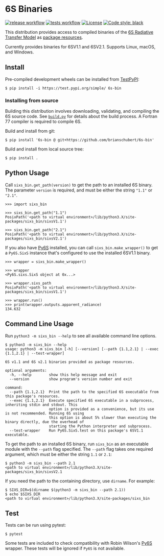 # 6S Binaries

[![release workflow](https://github.com/brianschubert/6s-bin/actions/workflows/release.yaml/badge.svg?event=push)](https://github.com/brianschubert/6s-bin/actions/workflows/release.yaml)
[![tests workflow](https://github.com/brianschubert/6s-bin/actions/workflows/test.yaml/badge.svg)](https://github.com/brianschubert/6s-bin/actions/workflows/test.yaml)
[![License](https://img.shields.io/github/license/brianschubert/6s-bin)](./LICENSE)
[![Code style: black](https://img.shields.io/badge/code%20style-black-black.svg)](https://github.com/psf/black)

This distribution provides access to compiled binaries of the [6S Radiative Transfer Model](https://salsa.umd.edu/6spage.html) as [package resources](https://docs.python.org/3/library/importlib.resources.html#module-importlib.resources).

Currently provides binaries for 6SV1.1 and 6SV2.1. Supports Linux, macOS, and Windows.

## Install

Pre-compiled development wheels can be installed from [TestPyPI](https://test.pypi.org/project/6s-bin/):
```shell
$ pip install -i https://test.pypi.org/simple/ 6s-bin
```

### Installing from source

Building this distribution involves downloading, validating, and compiling the 6S source code. See [`build.py`](./build.py) for details about the build process. A Fortran 77 compiler is required to compile 6S.

Build and install from git:
```shell
$ pip install '6s-bin @ git+https://github.com/brianschubert/6s-bin'
```

Build and install from local source tree:
```shell
$ pip install .
```

## Python Usage

Call `sixs_bin.get_path(version)` to get the path to an installed 6S binary. The parameter `version` is required, and must be either the string `"1.1"` or `"2.1"`.
```pycon
>>> import sixs_bin

>>> sixs_bin.get_path("1.1")
PosixPath('<path to virtual environment>/lib/python3.X/site-packages/sixs_bin/sixsV1.1')

>>> sixs_bin.get_path("2.1")
PosixPath('<path to virtual environment>/lib/python3.X/site-packages/sixs_bin/sixsV2.1')
```

If you also have [Py6S][Py6S] installed, you can call `sixs_bin.make_wrapper()` to get a `Py6S.SixS` instance that's configured to use the installed 6SV1.1 binary.

```pycon
>>> wrapper = sixs_bin.make_wrapper()

>>> wrapper
<Py6S.sixs.SixS object at 0x...>

>>> wrapper.sixs_path
PosixPath('<path to virtual environment>/lib/python3.X/site-packages/sixs_bin/sixsV1.1')

>>> wrapper.run()
>>> print(wrapper.outputs.apparent_radiance)
134.632
```

## Command Line Usage

Run `python3 -m sixs_bin --help` to see all available command line options.
```none
$ python3 -m sixs_bin --help
usage: python3 -m sixs_bin [-h] [--version] [--path {1.1,2.1} | --exec {1.1,2.1} | --test-wrapper]

6S v1.1 and 6S v2.1 binaries provided as package resources.

optional arguments:
  -h, --help        show this help message and exit
  --version         show program's version number and exit

command:
  --path {1.1,2.1}  Print the path to the specified 6S executable from this package's resources.
  --exec {1.1,2.1}  Execute specified 6S executable in a subprocess, inheriting stdin and stdout. This
                    option is provided as a convenience, but its use is not recommended. Running 6S using
                    this option is about 5% slower than executing the binary directly, due the overhead of
                    starting the Python interpreter and subprocess.
  --test-wrapper    Run Py6S.SixS.test on this package's 6SV1.1 executable.

```

To get the path to an installed 6S binary, run `sixs_bin` as an executable module with the `--path` flag specified. The `--path` flag takes one required argument, which must be either the string `1.1` or `2.1`:
```shell
$ python3 -m sixs_bin --path 2.1
<path to virtual environment>/lib/python3.X/site-packages/sixs_bin/sixsV2.1
```

If you need the path to the containing directory, use `dirname`. For example:
```shell
$ SIXS_DIR=$(dirname $(python3 -m sixs_bin --path 2.1))
$ echo $SIXS_DIR
<path to virtual environment>/lib/python3.X/site-packages/sixs_bin
```

## Test

Tests can be run using pytest:
```shell
$ pytest
```

Some tests are included to check compatibility with Robin Wilson's [Py6S][Py6S] wrapper. These tests will be ignored if `Py6S` is not available.

[Py6S]: https://www.py6s.rtwilson.com/

